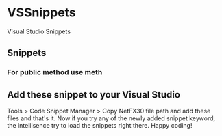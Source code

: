 # VSSnippets
Visual Studio Snippets

## Snippets
### For public method use meth


## Add these snippet to your Visual Studio
Tools > Code Snippet Manager > 
Copy NetFX30 file path and add these files and that's it. Now if you try any of the newly added snippet keyword, the intellisence try to load the snippets right there. Happy coding!
